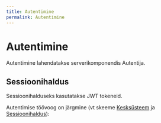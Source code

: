```yaml
---
title: Autentimine
permalink: Autentimine
---
```


# Autentimine

Autentimine lahendatakse serverikomponendis Autentija. 

## Sessioonihaldus

Sessioonihalduseks kasutatakse JWT tokeneid.

Autentimise töövoog on järgmine (vt skeeme [Kesksüsteem](Kesksüsteem) ja [Sessioonihaldus](Sessioonihaldus)):



